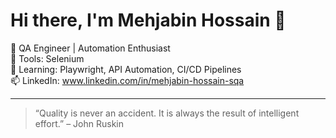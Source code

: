 # Hi there, I'm Mehjabin Hossain 👋

💼 QA Engineer | Automation Enthusiast  
🔧 Tools: Selenium <br>
🌱 Learning: Playwright, API Automation, CI/CD Pipelines  
📫 LinkedIn: www.linkedin.com/in/mehjabin-hossain-sqa

---

> “Quality is never an accident. It is always the result of intelligent effort.” – John Ruskin
